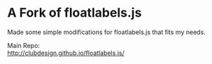 A Fork of floatlabels.js
==============

Made some simple modifications for floatlabels.js that fits my needs.

Main Repo:  
http://clubdesign.github.io/floatlabels.js/
